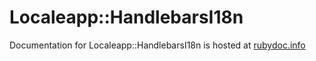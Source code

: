 # Localeapp::HandlebarsI18n

Documentation for Localeapp::HandlebarsI18n is hosted at
<a href="http://rubydoc.info/github/randym/localeapp-handlebars_i18n/master/file/README.yard">rubydoc.info</a>
